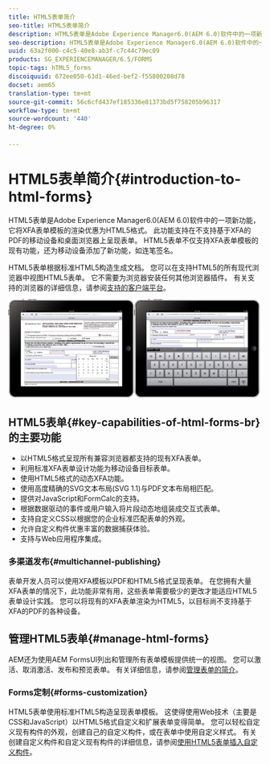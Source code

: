 ```yaml
---
title: HTML5表单简介
seo-title: HTML5表单简介
description: HTML5表单是Adobe Experience Manager6.0(AEM 6.0)软件中的一项新功能，它将XFA表单模板的渲染优惠为HTML5格式。
seo-description: HTML5表单是Adobe Experience Manager6.0(AEM 6.0)软件中的一项新功能，它将XFA表单模板的渲染优惠为HTML5格式。
uuid: 63a2f000-c4c5-40e8-ab3f-c7c44c79ec09
products: SG_EXPERIENCEMANAGER/6.5/FORMS
topic-tags: hTML5_forms
discoiquuid: 672ee050-63d1-46ed-bef2-f55800208d78
docset: aem65
translation-type: tm+mt
source-git-commit: 56c6cfd437ef185336e81373bd5f758205b96317
workflow-type: tm+mt
source-wordcount: '440'
ht-degree: 0%

---
```



# HTML5表单简介{#introduction-to-html-forms}

HTML5表单是Adobe Experience Manager6.0(AEM 6.0)软件中的一项新功能，它将XFA表单模板的渲染优惠为HTML5格式。 此功能支持在不支持基于XFA的PDF的移动设备和桌面浏览器上呈现表单。 HTML5表单不仅支持XFA表单模板的现有功能，还为移动设备添加了新功能，如连笔签名。

HTML5表单根据标准HTML5构造生成文档。 您可以在支持HTML5的所有现代浏览器中视图HTML5表单。 它不需要为浏览器安装任何其他浏览器插件。 有关支持的浏览器的详细信息，请参阅[支持的客户端平台](https://adobe.com/go/learn_aemforms_supportedplatforms_63)。

![](do-not-localize/mobile_form_on_an_ipad_date_14.png)

## HTML5表单{#key-capabilities-of-html-forms-br}的主要功能

* 以HTML5格式呈现所有兼容浏览器都支持的现有XFA表单。
* 利用标准XFA表单设计功能为移动设备目标表单。
* 使用HTML5格式的动态XFA功能。
* 使用高度精确的SVG文本布局(SVG 1.1)与PDF文本布局相匹配。
* 提供对JavaScript和FormCalc的支持。
* 根据数据驱动的事件或用户输入将片段动态地组装成交互式表单。
* 支持自定义CSS以根据您的企业标准匹配表单的外观。
* 允许自定义构件优惠丰富的数据捕获体验。
* 支持与Web应用程序集成。

### 多渠道发布{#multichannel-publishing}

表单开发人员可以使用XFA模板以PDF和HTML5格式呈现表单。 在您拥有大量XFA表单的情况下，此功能非常有用，这些表单需要极少的更改才能适应HTML5表单设计实践。 您可以将现有的XFA表单渲染为HTML5，以目标尚不支持基于XFA的PDF的各种设备。

## 管理HTML5表单{#manage-html-forms}

AEM还为使用AEM FormsUI列出和管理所有表单模板提供统一的视图。 您可以激活、取消激活、发布和预览表单。 有关详细信息，请参阅[管理表单的简介](../../forms/using/introduction-managing-forms.md)。

### Forms定制{#forms-customization}

HTML5表单使用标准HTML5构造呈现表单模板。 这使得使用Web技术（主要是CSS和JavaScript）以HTML5格式自定义和扩展表单变得简单。 您可以轻松自定义现有构件的外观，创建自己的自定义构件，或在表单中使用自定义样式。 有关创建自定义构件和自定义现有构件的详细信息，请参阅[使用HTML5表单插入自定义构件](../../forms/using/custom-widgets.md)。
